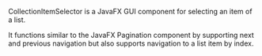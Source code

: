 CollectionItemSelector is a JavaFX GUI component for selecting an item of a list.  

It functions similar to the JavaFX Pagination component by supporting next and previous navigation but also supports navigation to a list item by index.